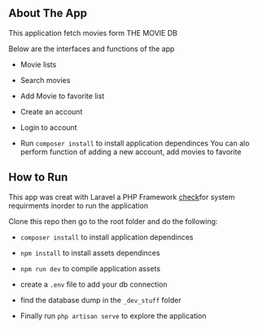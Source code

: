 
## About The App

This application fetch movies form THE MOVIE DB 

Below are the interfaces and functions of the app
	
- Movie lists
- Search movies
- Add Movie to favorite list
- Create an account
- Login to account

- Run `composer install` to install application dependinces
You can alo perform function of adding a new account, add movies to favorite

## How to Run

This app was creat with Laravel a PHP Framework [check](https://laravel.com/docs)for system requirments inorder to run the application

Clone this repo then go to the root folder and do the following:

-  `composer install` to install application dependinces
-  `npm install` to install assets dependinces
- `npm run dev` to compile application assets

- create a `.env` file to add your db connection
- find the database dump in the `_dev_stuff` folder
- Finally run `php artisan serve` to explore the application

